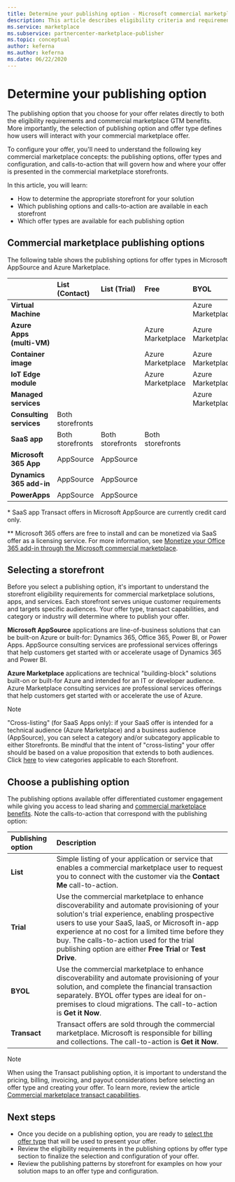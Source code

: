 ```yaml
---
title: Determine your publishing option - Microsoft commercial marketplace
description: This article describes eligibility criteria and requirements for publishing offers to Microsoft AppSource and Azure Marketplace.
ms.service: marketplace
ms.subservice: partnercenter-marketplace-publisher
ms.topic: conceptual
author: keferna
ms.author: keferna
ms.date: 06/22/2020
---
```


# Determine your publishing option

The publishing option that you choose for your offer relates directly to both the eligibility requirements and commercial marketplace GTM benefits. More importantly, the selection of publishing option and offer type defines how users will interact with your commercial marketplace offer.

To configure your offer, you'll need to understand the following key commercial marketplace concepts: the publishing options, offer types and configuration, and calls-to-action that will govern how and where your offer is presented in the commercial marketplace storefronts.

In this article, you will learn:

- How to determine the appropriate storefront for your solution
- Which publishing options and calls-to-action are available in each storefront
- Which offer types are available for each publishing option

## Commercial marketplace publishing options

The following table shows the publishing options for offer types in Microsoft AppSource and Azure Marketplace.

|   | **List (Contact)**  | **List (Trial)**  | **Free** | **BYOL** | **Transact**|
| :--------- | :----------- | :------------ | :----------- | :---------- |:---------- |
| **Virtual Machine** |  |  |  | Azure Marketplace |  Azure Marketplace |
| **Azure Apps (multi-VM)** |  |  | Azure Marketplace | Azure Marketplace | Azure Marketplace  |
| **Container image** |  |  | Azure Marketplace | Azure Marketplace |   |
| **IoT Edge module** |  |  | Azure Marketplace | Azure Marketplace |   |
| **Managed services** |  |  |  | Azure Marketplace |   |
| **Consulting services** | Both storefronts |  |  |  |   |
| **SaaS app** | Both storefronts | Both storefronts | Both storefronts |  | Both storefronts* |
| **Microsoft 365 App** | AppSource | AppSource |  |  | AppSource**  |
| **Dynamics 365 add-in** |  AppSource | AppSource |  |  |   |
| **PowerApps** | AppSource |AppSource  |  |  |   |

&#42; SaaS app Transact offers in Microsoft AppSource are currently credit card only.

&#42;&#42; Microsoft 365 offers are free to install and can be monetized via SaaS offer as a licensing service. For more information, see [Monetize your Office 365 add-in through the Microsoft commercial marketplace](/office/dev/store/monetize-addins-through-microsoft-commercial-marketplace).

## Selecting a storefront

Before you select a publishing option, it's important to understand the storefront eligibility requirements for commercial marketplace solutions, apps, and services. Each storefront serves unique customer requirements and targets specific audiences. Your offer type, transact capabilities, and category or industry will determine where to publish your offer.

**Microsoft AppSource** applications are line-of-business solutions that can be built-on Azure or built-for: Dynamics 365, Office 365, Power BI, or Power Apps. AppSource consulting services are professional services offerings that help customers get started with or accelerate usage of Dynamics 365 and Power BI.

**Azure Marketplace** applications are technical "building-block" solutions built-on or built-for Azure and intended for an IT or developer audience. Azure Marketplace consulting services are professional services offerings that help customers get started with or accelerate the use of Azure.

>[!Note]
>"Cross-listing" (for SaaS Apps only): if your SaaS offer is intended for a technical audience (Azure Marketplace) and a business audience (AppSource), you can select a category and/or subcategory applicable to either Storefronts. Be mindful that the intent of "cross-listing" your offer should be based on a value proposition that extends to both audiences. Click [here](./gtm-offer-listing-best-practices.md#categories) to view categories applicable to each Storefront.

## Choose a publishing option

The publishing options available offer differentiated customer engagement while giving you access to lead sharing and [commercial marketplace benefits](https://docs.microsoft.com/azure/marketplace/gtm-your-marketplace-benefits). Note the calls-to-action that correspond with the publishing option:

| **Publishing option**    | **Description**  |
| :------------------- | :-------------------|
| **List** | Simple listing of your application or service that enables a commercial marketplace user to request you to connect with the customer via the **Contact Me** call-to-action. |
| **Trial** | Use the commercial marketplace to enhance discoverability and automate provisioning of your solution's trial experience, enabling prospective users to use your SaaS, IaaS, or Microsoft in-app experience at no cost for a limited time before they buy. The calls-to-action used for the trial publishing option are either **Free Trial** or **Test Drive**. |
| **BYOL** | Use the commercial marketplace to enhance discoverability and automate provisioning of your solution, and complete the financial transaction separately. BYOL offer types are ideal for on-premises to cloud migrations. The call-to-action is **Get it Now**.
| **Transact** | Transact offers are sold through the commercial marketplace. Microsoft is responsible for billing and collections. The call-to-action is **Get it Now**.|

> [!Note]
> When using the Transact publishing option, it is important to understand the pricing, billing, invoicing, and payout considerations before selecting an offer type and creating your offer. To learn more, review the article [Commercial marketplace transact capabilities](./marketplace-commercial-transaction-capabilities-and-considerations.md).

## Next steps

- Once you decide on a publishing option, you are ready to [select the offer type](./publisher-guide-by-offer-type.md) that will be used to present your offer.
- Review the eligibility requirements in the publishing options by offer type section to finalize the selection and configuration of your offer.
- Review the publishing patterns by storefront for examples on how your solution maps to an offer type and configuration.
